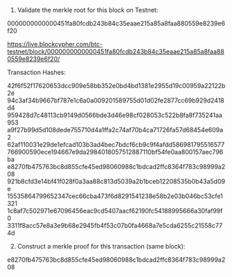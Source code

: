 1. Validate the merkle root for this block on Testnet:

0000000000000451fa80fcdb243b84c35eaae215a85a8faa880559e8239e6f20

https://live.blockcypher.com/btc-testnet/block/0000000000000451fa80fcdb243b84c35eaae215a85a8faa880559e8239e6f20/

Transaction Hashes:

42f6f52f17620653dcc909e58bb352e0bd4bd1381e2955d19c00959a22122b2e
94c3af34b9667bf787e1c6a0a009201589755d01d02fe2877cc69b929d2418d4
959428d7c48113cb9149d0566bde3d46e98cf028053c522b8fa8f735241aa953
a9f27b99d5d108dede755710d4a1ffa2c74af70b4ca71726fa57d68454e609a2
62af110031e29de1efcad103b3ad4bec7bdcf6cb9c9f4afdd586981795516577
766900590ece194667e9da2984018057512887110bf54fe0aa800157aec796ba
e8270fb475763bc8d855cfe45ed98060988c1bdcad2ffc8364f783c98999a208
921b8cfd3e14bf41f028f0a3aa88c813d5039a2b1bceb12208535b0b43a5d09e
15535864799652347cec66cba473f6d8291541238e58b2e03b046bc53cfe1321
1c8af7c502971e67096456eac9cd5407aacf62190fc54188995666a30faf99f0
3311f8acc57e8a3e9b68e2945fb4f53c07b0fa4668a7e5cda6255c21558c774d

2. Construct a merkle proof for this transaction (same block):

e8270fb475763bc8d855cfe45ed98060988c1bdcad2ffc8364f783c98999a208


